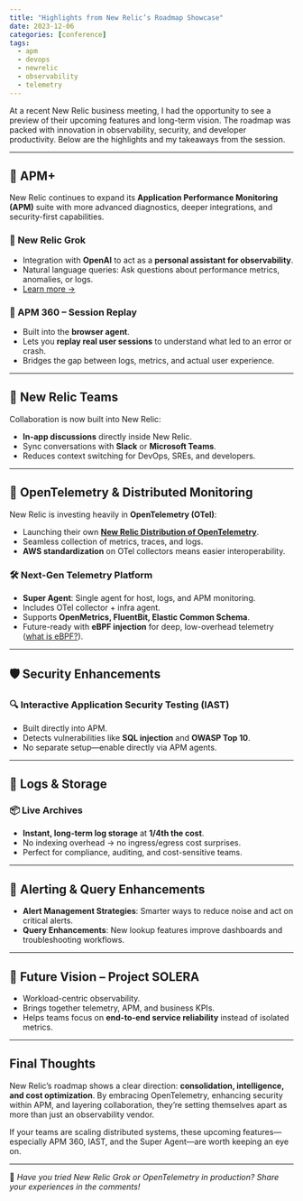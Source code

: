 ```yaml
---
title: "Highlights from New Relic’s Roadmap Showcase"
date: 2023-12-06
categories: [conference]
tags:
  - apm
  - devops
  - newrelic
  - observability
  - telemetry
---
```


At a recent New Relic business meeting, I had the opportunity to see a preview of their upcoming features and long-term vision. The roadmap was packed with innovation in observability, security, and developer productivity. Below are the highlights and my takeaways from the session.

---

## 🚀 APM+

New Relic continues to expand its **Application Performance Monitoring (APM)** suite with more advanced diagnostics, deeper integrations, and security-first capabilities.

### 🧠 New Relic Grok
- Integration with **OpenAI** to act as a **personal assistant for observability**.
- Natural language queries: Ask questions about performance metrics, anomalies, or logs.
- [Learn more →](https://newrelic.com/platform/new-relic-ai)

### 🔄 APM 360 – Session Replay
- Built into the **browser agent**.
- Lets you **replay real user sessions** to understand what led to an error or crash.
- Bridges the gap between logs, metrics, and actual user experience.

---

## 👥 New Relic Teams

Collaboration is now built into New Relic:
- **In-app discussions** directly inside New Relic.
- Sync conversations with **Slack** or **Microsoft Teams**.
- Reduces context switching for DevOps, SREs, and developers.

---

## 📡 OpenTelemetry & Distributed Monitoring

New Relic is investing heavily in **OpenTelemetry (OTel)**:
- Launching their own [**New Relic Distribution of OpenTelemetry**](https://newrelic.com/lp/nrdot).
- Seamless collection of metrics, traces, and logs.
- **AWS standardization** on OTel collectors means easier interoperability.

### 🛠️ Next-Gen Telemetry Platform
- **Super Agent**: Single agent for host, logs, and APM monitoring.
- Includes OTel collector + infra agent.
- Supports **OpenMetrics, FluentBit, Elastic Common Schema**.
- Future-ready with **eBPF injection** for deep, low-overhead telemetry ([what is eBPF?](https://en.wikipedia.org/wiki/EBPF)).

---

## 🛡️ Security Enhancements

### 🔍 Interactive Application Security Testing (IAST)
- Built directly into APM.
- Detects vulnerabilities like **SQL injection** and **OWASP Top 10**.
- No separate setup—enable directly via APM agents.

---

## 📂 Logs & Storage

### 📦 Live Archives
- **Instant, long-term log storage** at **1/4th the cost**.
- No indexing overhead → no ingress/egress cost surprises.
- Perfect for compliance, auditing, and cost-sensitive teams.

---

## 🔔 Alerting & Query Enhancements

- **Alert Management Strategies**: Smarter ways to reduce noise and act on critical alerts.
- **Query Enhancements**: New lookup features improve dashboards and troubleshooting workflows.

---

## 🔮 Future Vision – Project SOLERA

- Workload-centric observability.
- Brings together telemetry, APM, and business KPIs.
- Helps teams focus on **end-to-end service reliability** instead of isolated metrics.

---

## Final Thoughts

New Relic’s roadmap shows a clear direction: **consolidation, intelligence, and cost optimization**. By embracing OpenTelemetry, enhancing security within APM, and layering collaboration, they’re setting themselves apart as more than just an observability vendor.

If your teams are scaling distributed systems, these upcoming features—especially APM 360, IAST, and the Super Agent—are worth keeping an eye on.

---

📌 *Have you tried New Relic Grok or OpenTelemetry in production? Share your experiences in the comments!*

